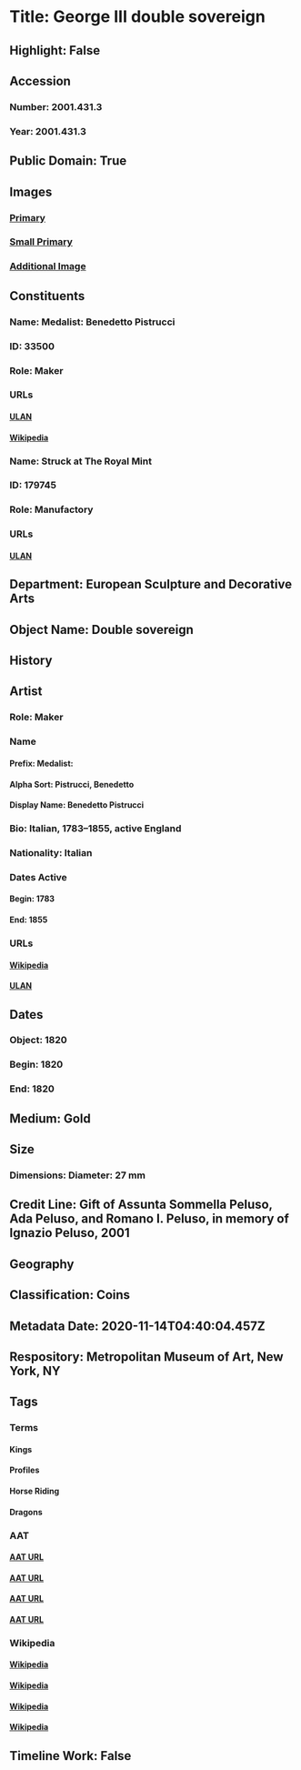 # Title: George III double sovereign
## Highlight: False
## Accession
### Number: 2001.431.3
### Year: 2001.431.3
## Public Domain: True
## Images
### [Primary](https://images.metmuseum.org/CRDImages/es/original/DP100417.jpg)
### [Small Primary](https://images.metmuseum.org/CRDImages/es/web-large/DP100417.jpg)
### [Additional Image](https://images.metmuseum.org/CRDImages/es/original/DP100418.jpg)
## Constituents
### Name: Medalist: Benedetto Pistrucci
### ID: 33500
### Role: Maker
### URLs
#### [ULAN](http://vocab.getty.edu/page/ulan/500064192)
#### [Wikipedia](https://www.wikidata.org/wiki/Q327504)
### Name: Struck at The Royal Mint
### ID: 179745
### Role: Manufactory
### URLs
#### [ULAN](http://vocab.getty.edu/page/ulan/500301620)
## Department: European Sculpture and Decorative Arts
## Object Name: Double sovereign
## History
## Artist
### Role: Maker
### Name
#### Prefix: Medalist:
#### Alpha Sort: Pistrucci, Benedetto
#### Display Name: Benedetto Pistrucci
### Bio: Italian, 1783–1855, active England
### Nationality: Italian
### Dates Active
#### Begin: 1783
#### End: 1855
### URLs
#### [Wikipedia](https://www.wikidata.org/wiki/Q327504)
#### [ULAN](http://vocab.getty.edu/page/ulan/500064192)
## Dates
### Object: 1820
### Begin: 1820
### End: 1820
## Medium: Gold
## Size
### Dimensions: Diameter: 27 mm
## Credit Line: Gift of Assunta Sommella Peluso, Ada Peluso, and Romano I. Peluso, in memory of Ignazio Peluso, 2001
## Geography
## Classification: Coins
## Metadata Date: 2020-11-14T04:40:04.457Z
## Respository: Metropolitan Museum of Art, New York, NY
## Tags
### Terms
#### Kings
#### Profiles
#### Horse Riding
#### Dragons
### AAT
#### [AAT URL](http://vocab.getty.edu/page/aat/300025481)
#### [AAT URL](http://vocab.getty.edu/page/aat/300123319)
#### [AAT URL](http://vocab.getty.edu/page/aat/300249313)
#### [AAT URL](http://vocab.getty.edu/page/aat/300375726)
### Wikipedia
#### [Wikipedia]()
#### [Wikipedia]()
#### [Wikipedia]()
#### [Wikipedia]()
## Timeline Work: False